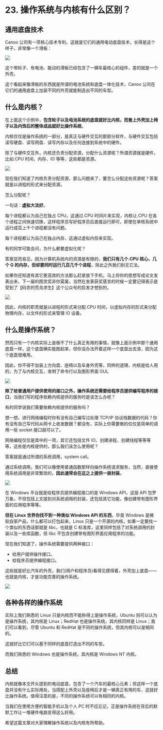 # 23. 操作系统与内核有什么区别？

## 通用底盘技术

Canoo 公司有一项核心技术专利，这就是它们的通用电动底盘技术，长得是这个样子，非常像一个滑板：

![](.gitbook/assets/23_1.jpg)

这个带轮子、有电池、能动的滑板已经包含了一辆车最核心的组件，差的就是一个外壳。

这个看起来像滑板的东西就是所谓的电池系统和底盘一体化技术，Canoo 公司在它们的通用底盘上加装不同的外壳就能制造出不同的车型。

## 什么是内核？

在上面这个示例中，**包含轮子以及电池系统的底盘就好比内核，而套上外壳加上椅子以及内饰后的整体成品就好比操作系统**。

内核仅仅是操作系统的一部分，是真正与硬件交互的那部分软件，与硬件交互包括读写硬盘、读写网盘、读写内存以及任何连接到系统中的硬件。

除了与硬件交互外，内核还负责分配资源，分配什么资源呢？所谓资源就是硬件，比如.CPU 时间、内存、IO 等等，这些都是资源。

![](.gitbook/assets/23_2.jpg)

现在我们知道了内核负责分配资源，那么问题来了，要怎么分配这些资源呢？答案就是以进程的形式来分配资源。

怎么分配呢？

一句话：**虚拟大法好**。

每个进程都认为自己在独占 CPU，这通过.CPU 时间片来实现，内核让.CPU 在各个进程之间快速切换，这样程序员写好程序员后直接运行即可，即使在单核系统中运行成百上千个进程都没有问题。

每个进程都认为自己在独占内存，这通过虚拟内存来实现。

有的同学可能会问，为什么都要虚拟化呢？

答案显而易见，因为计算机系统内的资源是有限的，**我们只有几个.CPU 核心、几个 G 的内存，但却要同时运行几百几千个进程**，除此之外我们别无它法。

如果你还知道有其它更高效的方法那么赶紧放下手机，马上将你的思想写成论文发表出来，下一届的图灵奖非你莫属，当然在发表获奖感言的时候一定要记得表示是受到了【码农的荒岛求生】这个公众号的启发才想到的。

![](.gitbook/assets/23_3.jpg)

因此，内核的职责就是以进程的形式来分配.CPU 时间，以虚拟内存的形式来分配物理内存，以文件的形式来管理 IO 设备。

## 什么是操作系统？

然而只有一个内核实际上是做不了什么真正有用的事情，就像上面示例中那个通用底盘一样，这个底盘确实能跑起来，但你没办法开着这样一个底盘出去浪，因为这个底盘很难用。

因此，你不得不加装上方向盘、座椅以及车身外壳等，同样的道理，内核是给人用的，为了与内核交互，发明了命令行以及图形界面 GUI。

![](.gitbook/assets/23_4.jpg)

**除了给普通用户提供使用的接口之外，操作系统还需要给程序员提供编写程序的接口**，当我们写的程序依赖内核提供的服务时是该怎么办呢？

有的同学说我们需要依赖内核提供的服务吗？

想一想，进行网络编程时你有没有自己编写过处理 TCP/IP 协议栈数据的代码？你有没有自己写代码从网卡上收发数据？都没有，实际上你需要做的仅仅是简单的调用一些 socket 接口就可以了。

网络编程仅仅是其中的一项，其它还包括文件 IO、创建进程、创建线程等等等等，这些是内核提供的，那么我们该怎么使用呢？

答案就是通过所谓的系统调用，system call。

通过系统调用，我们可以像使用普通函数那样向操作系统请求服务，当然，直接使用系统调用是非常繁琐的，**因此通常会在这之上提供一层封装**。

![](.gitbook/assets/23_5.jpg)

在 Windows 平台就是给程序员提供编程接口的是 Windows API，这层 API 包罗万象，不但包括上文提到对系统调用的封装，还包括其它功能，像创建带有图形界面的应用程序等等。

**但在 Linux 世界你找不到一种类似 Windows API 的东西**，毕竟 Windows 是微软自家产品，什么都可以打包起来，Linux 只是一个开源的内核，如果一定要找一个类似的东西话那就是 libc，也就是 C 标准库，这里同样包括了对系统调用的封装以及一些库函数，但 libc 不包含创建带有图形界面应用程序的功能。

现在我们知道了，操作系统需要提供两种接口：

- 给用户提供操作接口。
- 给程序员提供编程接口。

这些就是好比汽车的外壳，我们(用户和程序员)看得见摸得着，外壳加上底盘——也就是内核，才是功能完善的操作系统。

![](.gitbook/assets/23_6.jpg)

## 各种各样的操作系统

实际上我们熟悉的 Linux 只是内核而不能称得上是操作系统，Ubuntu 则可以认为是操作系统，其内核是 Linux；RedHat 也是操作系统，其内核同样是 Linux；我们可以看到，尽管 Ubuntu 和 RedHat 是不同的操作系统，但其内核可以是相同的。

这就好比它们可以基于同样的底盘打造出不同的车型。

而我们熟悉的 Windows 也是操作系统，其内核是 Windows NT 内核。

## 总结

内核就像本文开头提到的电动底盘，包含了一个汽车的最核心元素；但这样一个底盘并没有什么实际用处，当搭配上外壳以及座椅后才是一辆真正有用的车，这就好比操作系统。值得注意的是，不同的操作系统可以有相同的内核。

当我们在使用方便的智能手机以及个人 PC 时不应忘记，正是操作系统在背后的默默工作让一堆硬件电路变得这么好用。

希望这篇文章对大家理解操作系统以及内核有所帮助。

